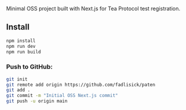 Minimal OSS project built with Next.js for Tea Protocol test registration.

## Install

```bash
npm install
npm run dev
npm run build

```

### Push to GitHub:

```bash
git init
git remote add origin https://github.com/fadlisick/paten
git add .
git commit -m "Initial OSS Next.js commit"
git push -u origin main
```
